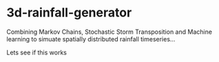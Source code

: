 # 3d-rainfall-generator
Combining Markov Chains, Stochastic Storm Transposition and Machine learning to simuate spatially distributed rainfall timeseries...

Lets see if this works